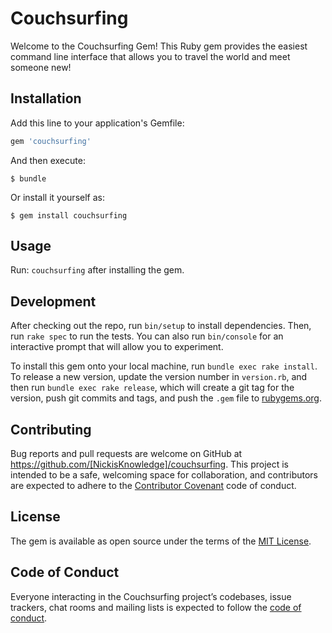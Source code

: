 # Couchsurfing

Welcome to the Couchsurfing Gem! This Ruby gem provides the easiest command line interface that allows you to travel the world and meet someone new!

## Installation

Add this line to your application's Gemfile:

```ruby
gem 'couchsurfing'
```

And then execute:

    $ bundle

Or install it yourself as:

    $ gem install couchsurfing

## Usage

Run: `couchsurfing` after installing the gem.

## Development

After checking out the repo, run `bin/setup` to install dependencies. Then, run `rake spec` to run the tests. You can also run `bin/console` for an interactive prompt that will allow you to experiment.

To install this gem onto your local machine, run `bundle exec rake install`. To release a new version, update the version number in `version.rb`, and then run `bundle exec rake release`, which will create a git tag for the version, push git commits and tags, and push the `.gem` file to [rubygems.org](https://rubygems.org).

## Contributing

Bug reports and pull requests are welcome on GitHub at https://github.com/[NickisKnowledge]/couchsurfing. This project is intended to be a safe, welcoming space for collaboration, and contributors are expected to adhere to the [Contributor Covenant](http://contributor-covenant.org) code of conduct.

## License

The gem is available as open source under the terms of the [MIT License](http://opensource.org/licenses/MIT).

## Code of Conduct

Everyone interacting in the Couchsurfing project’s codebases, issue trackers, chat rooms and mailing lists is expected to follow the [code of conduct](https://github.com/[USERNAME]/couchsurfing/blob/master/CODE_OF_CONDUCT.md).
